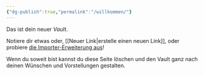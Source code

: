 ```yaml
---
{"dg-publish":true,"permalink":"/willkommen/"}
---
```


Das ist dein neuer *Vault*.

Notiere dir etwas oder, [[Neuer Link\|erstelle einen neuen Link]], oder probiere [die Importer-Erweiterung aus](https://help.obsidian.md/Plugins/Importer)!

Wenn du soweit bist kannst du diese Seite löschen und den Vault ganz nach deinen Wünschen und Vorstellungen gestalten.
